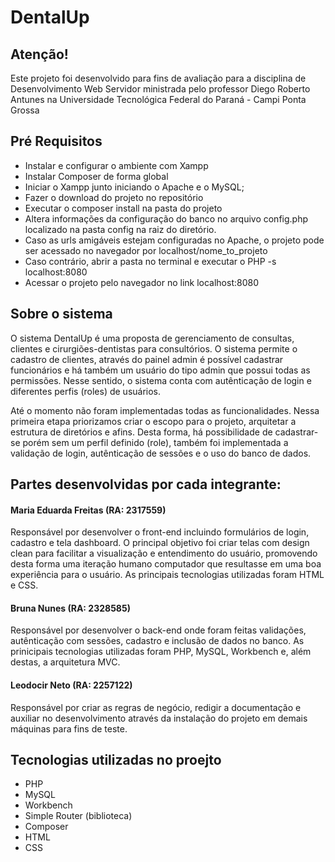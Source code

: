 # DentalUp

## Atenção!
Este projeto foi desenvolvido para fins de avaliação para a disciplina de Desenvolvimento Web Servidor
ministrada pelo professor Diego Roberto Antunes na Universidade Tecnológica Federal do Paraná - Campi Ponta Grossa

## Pré Requisitos
- Instalar e configurar o ambiente com Xampp
- Instalar Composer de forma global
- Iniciar o Xampp junto iniciando o Apache e o MySQL;
- Fazer o download do projeto no repositório
- Executar o composer install na pasta do projeto
- Altera informações da configuração do banco no arquivo config.php localizado na pasta config na raiz do diretório.
- Caso as urls amigáveis estejam configuradas no Apache, o projeto pode ser acessado no navegador por localhost/nome_to_projeto
- Caso contrário, abrir a pasta no terminal e executar o PHP -s localhost:8080
- Acessar o projeto pelo navegador no link localhost:8080

## Sobre o sistema
O sistema DentalUp é uma proposta de gerenciamento de consultas, clientes e cirurgiões-dentistas para consultórios.
O sistema permite o cadastro de clientes, através do painel admin é possível cadastrar funcionários e há também um 
usuário do tipo admin que possui todas as permissões. Nesse sentido, o sistema conta com autênticação de login e diferentes
perfis (roles) de usuários.

Até o momento não foram implementadas todas as funcionalidades.
Nessa primeira etapa priorizamos criar o escopo para o projeto, arquitetar a estrutura de diretórios e afins.
Desta forma, há possibilidade de cadastrar-se porém sem um perfil definido (role), também foi implementada a validação de login, 
autênticação de sessões e o uso do banco de dados.

## Partes desenvolvidas por cada integrante:

#### Maria Eduarda Freitas (RA: 2317559)
Responsável por desenvolver o front-end incluindo formulários de login, cadastro e tela dashboard.
O principal objetivo foi criar telas com design clean para facilitar a visualização e entendimento
do usuário, promovendo desta forma uma iteração humano computador que resultasse em uma boa experiência
para o usuário.
As principais tecnologias utilizadas foram HTML e CSS.

#### Bruna Nunes (RA: 2328585) 
Responsável por desenvolver o back-end onde foram feitas validações, autênticação com sessões,
cadastro e inclusão de dados no banco.
As prinicipais tecnologias utilizadas foram PHP, MySQL, Workbench e, além destas, a arquitetura MVC.

#### Leodocir Neto (RA: 2257122)
Responsável por criar as regras de negócio, redigir a documentação e 
auxiliar no desenvolvimento através da instalação do projeto em demais máquinas para fins de teste.

## Tecnologias utilizadas no proejto
- PHP
- MySQL
- Workbench
- Simple Router (biblioteca)
- Composer
- HTML
- CSS
